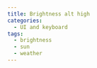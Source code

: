 ```yaml
---
title: Brightness alt high
categories:
  - UI and keyboard
tags:
  - brightness
  - sun
  - weather
---
```


